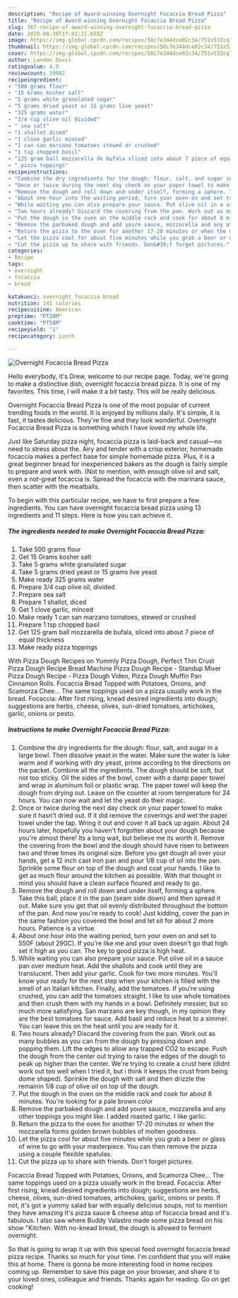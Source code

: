 ```yaml
---
description: "Recipe of Award-winning Overnight Focaccia Bread Pizza"
title: "Recipe of Award-winning Overnight Focaccia Bread Pizza"
slug: 367-recipe-of-award-winning-overnight-focaccia-bread-pizza
date: 2020-06-30T17:01:21.658Z
image: https://img-global.cpcdn.com/recipes/58c7e344dce02c34/751x532cq70/overnight-focaccia-bread-pizza-recipe-main-photo.jpg
thumbnail: https://img-global.cpcdn.com/recipes/58c7e344dce02c34/751x532cq70/overnight-focaccia-bread-pizza-recipe-main-photo.jpg
cover: https://img-global.cpcdn.com/recipes/58c7e344dce02c34/751x532cq70/overnight-focaccia-bread-pizza-recipe-main-photo.jpg
author: Landon Davis
ratingvalue: 4.9
reviewcount: 39982
recipeingredient:
- "500 grams flour"
- "15 Grams kosher salt"
- "5 grams white granulated sugar"
- "5 grams dried yeast or 15 grams live yeast"
- "325 grams water"
- "3/4 cup olive oil divided"
- " sea salt"
- "1 shallot diced"
- "1 clove garlic minced"
- "1 can san marzano tomatoes stewed or crushed"
- "1 tsp chopped basil"
- "125 gram ball mozzarella de bufala sliced into about 7 piece of equal thickness"
- " pizza toppings"
recipeinstructions:
- "Combine the dry ingredients for the dough: flour, salt, and sugar in a large bowl. Then dissolve yeast in the water. Make sure the water is luke warm and if working with dry yeast, prime according to the directions on the packet. Combine all the ingredients. The dough should be soft, but not too sticky. Oil the sides of the bowl, cover with a damp paper towel and wrap in aluminum foil or plastic wrap. The paper towel will keep the dough from drying out. Leave on the counter at room temperature for 24 hours. You can now wait and let the yeast do their magic."
- "Once or twice during the next day check on your paper towel to make sure it hasn&#39;t dried out. If it did remove the coverings and wet the paper towel under the tap. Wring it out and cover it all back up again. About 24 hours later, hopefully you haven&#39;t forgotten about your dough because you&#39;re almost there! Its a long wait, but believe me its worth it. Remove the covering from the bowl and the dough should have risen to between two and three times its original size. Before you get dough all over your hands, get a 12 inch cast iron pan and pour 1/8 cup of oil into the pan. Sprinkle some flour on top of the dough and coat your hands. I like to get as much flour around the kitchen as possible. With that thought in mind you should have a clean surface floured and ready to go."
- "Remove the dough and roll down and under itself, forming a sphere. Take this ball, place it in the pan (seam side down) and then spread it out. Make sure you get that oil evenly distributed throughout the bottom of the pan. And now you&#39;re ready to cook! Just kidding, cover the pan in the same fashion you covered the bowl and let sit for about 2 more hours. Patience is a virtue."
- "About one hour into the waiting period, turn your oven on and set to 550F (about 290C). If you&#39;re like me and your oven doesn&#39;t go that high set it high as you can. The key to good pizza is high heat."
- "While waiting you can also prepare your sauce. Put olive oil in a sauce pan over medium heat. Add the shallots and cook until they are translucent. Then add your garlic. Cook for two more minutes. You&#39;ll know your ready for the next step when your kitchen is filled with the smell of an Italian kitchen. Finally, add the tomatoes. If you&#39;re using crushed, you can add the tomatoes straight. I like to  use whole tomatoes and then crush them with my hands in a bowl. Definitely messier, but so much more satisfying. San marzano are key though, in my opinion they are the best tomatoes for sauce. Add basil and reduce heat to a simmer. You can leave this on the heat until you are ready for it."
- "Two hours already? Discard the covering from the pan. Work out as many bubbles as you can from the dough by pressing down and popping them. Lift the edges to allow any trapped CO2 to escape. Push the dough from the center out trying to raise the edges of the dough to peak up higher than the center. We&#39;re trying to create a crust here (didnt work out too well when I tried it, but i think it keeps the crust from being dome shaped). Sprinkle the dough with salt and then drizzle the remainin 1/8 cup of olive oil on top of the dough."
- "Put the dough in the oven on the middle rack and cook for about 8 minutes. You&#39;re looking for a pale brown color"
- "Remove the parbaked dough and add youre sauce, mozzarella and any other toppings you might like. I added roasted garlic. I like garlic."
- "Return the pizza to the oven for another 17-20 minutes or when the mozzarella forms golden brown bubbles of molten goodness."
- "Let the pizza cool for about five minutes while you grab a beer or glass of wine to go with your masterpiece. You can then remove the pizza using a couple flexible spatulas."
- "Cut the pizza up to share with friends. Don&#39;t forget pictures."
categories:
- Recipe
tags:
- overnight
- focaccia
- bread

katakunci: overnight focaccia bread 
nutrition: 141 calories
recipecuisine: American
preptime: "PT20M"
cooktime: "PT58M"
recipeyield: "1"
recipecategory: Lunch

---
```



![Overnight Focaccia Bread Pizza](https://img-global.cpcdn.com/recipes/58c7e344dce02c34/751x532cq70/overnight-focaccia-bread-pizza-recipe-main-photo.jpg)

Hello everybody, it's Drew, welcome to our recipe page. Today, we're going to make a distinctive dish, overnight focaccia bread pizza. It is one of my favorites. This time, I will make it a bit tasty. This will be really delicious.

Overnight Focaccia Bread Pizza is one of the most popular of current trending foods in the world. It is enjoyed by millions daily. It's simple, it is fast, it tastes delicious. They're fine and they look wonderful. Overnight Focaccia Bread Pizza is something which I have loved my whole life.

Just like Saturday pizza night, focaccia pizza is laid-back and casual—no need to stress about the. Airy and tender with a crisp exterior, homemade focaccia makes a perfect base for simple homemade pizza. Plus, it is a great beginner bread for inexperienced bakers as the dough is fairly simple to prepare and work with. (Not to mention, with enough olive oil and salt, even a not-great focaccia is. Spread the focaccia with the marinara sauce, then scatter with the meatballs.


To begin with this particular recipe, we have to first prepare a few ingredients. You can have overnight focaccia bread pizza using 13 ingredients and 11 steps. Here is how you can achieve it.

<!--inarticleads1-->

##### The ingredients needed to make Overnight Focaccia Bread Pizza:

1. Take 500 grams flour
1. Get 15 Grams kosher salt
1. Take 5 grams white granulated sugar
1. Take 5 grams dried yeast or 15 grams live yeast
1. Make ready 325 grams water
1. Prepare 3/4 cup olive oil, divided
1. Prepare  sea salt
1. Prepare 1 shallot, diced
1. Get 1 clove garlic, minced
1. Make ready 1 can san marzano tomatoes, stewed or crushed
1. Prepare 1 tsp chopped basil
1. Get 125 gram ball mozzarella de bufala, sliced into about 7 piece of equal thickness
1. Make ready  pizza toppings


With Pizza Dough Recipes on Yummly Pizza Dough, Perfect Thin Crust Pizza Dough Recipe Bread Machine Pizza Dough Recipe - Standup Mixer Pizza Dough Recipe - Pizza Dough Video, Pizza Dough Muffin Pan Cinnamon Rolls. Focaccia Bread Topped with Potatoes, Onions, and Scamorza Chee… The same toppings used on a pizza usually work in the bread. Focaccia: After first rising, knead desired ingredients into dough; suggestions are herbs, cheese, olives, sun-dried tomatoes, artichokes, garlic, onions or pesto. 

<!--inarticleads2-->

##### Instructions to make Overnight Focaccia Bread Pizza:

1. Combine the dry ingredients for the dough: flour, salt, and sugar in a large bowl. Then dissolve yeast in the water. Make sure the water is luke warm and if working with dry yeast, prime according to the directions on the packet. Combine all the ingredients. The dough should be soft, but not too sticky. Oil the sides of the bowl, cover with a damp paper towel and wrap in aluminum foil or plastic wrap. The paper towel will keep the dough from drying out. Leave on the counter at room temperature for 24 hours. You can now wait and let the yeast do their magic.
1. Once or twice during the next day check on your paper towel to make sure it hasn&#39;t dried out. If it did remove the coverings and wet the paper towel under the tap. Wring it out and cover it all back up again. About 24 hours later, hopefully you haven&#39;t forgotten about your dough because you&#39;re almost there! Its a long wait, but believe me its worth it. Remove the covering from the bowl and the dough should have risen to between two and three times its original size. Before you get dough all over your hands, get a 12 inch cast iron pan and pour 1/8 cup of oil into the pan. Sprinkle some flour on top of the dough and coat your hands. I like to get as much flour around the kitchen as possible. With that thought in mind you should have a clean surface floured and ready to go.
1. Remove the dough and roll down and under itself, forming a sphere. Take this ball, place it in the pan (seam side down) and then spread it out. Make sure you get that oil evenly distributed throughout the bottom of the pan. And now you&#39;re ready to cook! Just kidding, cover the pan in the same fashion you covered the bowl and let sit for about 2 more hours. Patience is a virtue.
1. About one hour into the waiting period, turn your oven on and set to 550F (about 290C). If you&#39;re like me and your oven doesn&#39;t go that high set it high as you can. The key to good pizza is high heat.
1. While waiting you can also prepare your sauce. Put olive oil in a sauce pan over medium heat. Add the shallots and cook until they are translucent. Then add your garlic. Cook for two more minutes. You&#39;ll know your ready for the next step when your kitchen is filled with the smell of an Italian kitchen. Finally, add the tomatoes. If you&#39;re using crushed, you can add the tomatoes straight. I like to  use whole tomatoes and then crush them with my hands in a bowl. Definitely messier, but so much more satisfying. San marzano are key though, in my opinion they are the best tomatoes for sauce. Add basil and reduce heat to a simmer. You can leave this on the heat until you are ready for it.
1. Two hours already? Discard the covering from the pan. Work out as many bubbles as you can from the dough by pressing down and popping them. Lift the edges to allow any trapped CO2 to escape. Push the dough from the center out trying to raise the edges of the dough to peak up higher than the center. We&#39;re trying to create a crust here (didnt work out too well when I tried it, but i think it keeps the crust from being dome shaped). Sprinkle the dough with salt and then drizzle the remainin 1/8 cup of olive oil on top of the dough.
1. Put the dough in the oven on the middle rack and cook for about 8 minutes. You&#39;re looking for a pale brown color
1. Remove the parbaked dough and add youre sauce, mozzarella and any other toppings you might like. I added roasted garlic. I like garlic.
1. Return the pizza to the oven for another 17-20 minutes or when the mozzarella forms golden brown bubbles of molten goodness.
1. Let the pizza cool for about five minutes while you grab a beer or glass of wine to go with your masterpiece. You can then remove the pizza using a couple flexible spatulas.
1. Cut the pizza up to share with friends. Don&#39;t forget pictures.


Focaccia Bread Topped with Potatoes, Onions, and Scamorza Chee… The same toppings used on a pizza usually work in the bread. Focaccia: After first rising, knead desired ingredients into dough; suggestions are herbs, cheese, olives, sun-dried tomatoes, artichokes, garlic, onions or pesto. If not, it&#39;s got a yummy salad bar with equally delicious soups, not to mention they have amazing It&#39;s pizza sauce &amp; cheese atop of focaccia bread and it&#39;s fabulous. I also saw where Buddy Valastro made some pizza bread on his show &#34;Kitchen. With no-knead bread, the dough is allowed to ferment overnight. 

So that is going to wrap it up with this special food overnight focaccia bread pizza recipe. Thanks so much for your time. I'm confident that you will make this at home. There is gonna be more interesting food in home recipes coming up. Remember to save this page on your browser, and share it to your loved ones, colleague and friends. Thanks again for reading. Go on get cooking!

